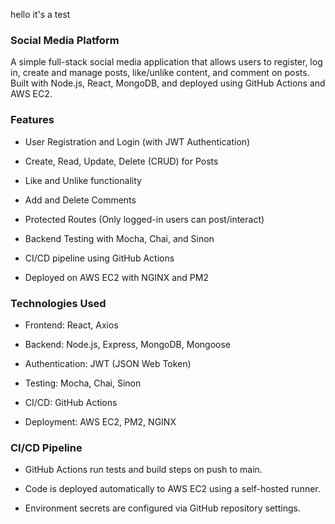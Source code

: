 hello it's a test
### Social Media Platform
A simple full-stack social media application that allows users to register, log in, create and manage posts, like/unlike content, and comment on posts. Built with Node.js, React, MongoDB, and deployed using GitHub Actions and AWS EC2.

### Features
* User Registration and Login (with JWT Authentication)

* Create, Read, Update, Delete (CRUD) for Posts

* Like and Unlike functionality

* Add and Delete Comments

* Protected Routes (Only logged-in users can post/interact)

* Backend Testing with Mocha, Chai, and Sinon

* CI/CD pipeline using GitHub Actions

* Deployed on AWS EC2 with NGINX and PM2

### Technologies Used
* Frontend: React, Axios

* Backend: Node.js, Express, MongoDB, Mongoose

* Authentication: JWT (JSON Web Token)

* Testing: Mocha, Chai, Sinon

* CI/CD: GitHub Actions

* Deployment: AWS EC2, PM2, NGINX

### CI/CD Pipeline
* GitHub Actions run tests and build steps on push to main.

* Code is deployed automatically to AWS EC2 using a self-hosted runner.

* Environment secrets are configured via GitHub repository settings.

